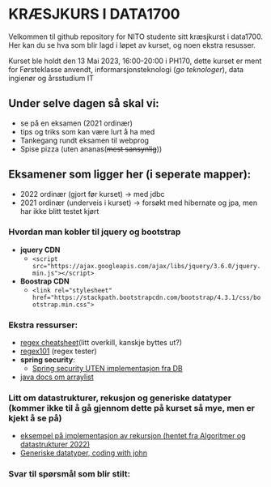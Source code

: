 # KRÆSJKURS I DATA1700

Velkommen til github repository for NITO studente sitt kræsjkurst i data1700. Her kan du se hva som blir lagd i løpet av
kurset, og noen ekstra resusser.

Kurset ble holdt den 13 Mai 2023, 16:00-20:00 i PH170, dette kurset er ment for Førsteklasse anvendt,
informarsjonsteknologi (*go teknologer*), data ingienør og årsstudium IT

## Under selve dagen så skal vi:

- se på en eksamen (2021 ordinær)
- tips og triks som kan være lurt å ha med
- Tankegang rundt eksamen til webprog
- Spise pizza (uten ananas(~~mest sansynlig~~))

## Eksamener som ligger her (i seperate mapper):

- 2022 ordinær (gjort før kurset) &rarr; med jdbc
- 2021 ordinær (underveis i kurset) &rarr; forsøkt med hibernate og jpa, men har ikke blitt testet kjørt

### Hvordan man kobler til jquery og bootstrap

- **jquery CDN**
    - ```<script src="https://ajax.googleapis.com/ajax/libs/jquery/3.6.0/jquery.min.js"></script> ```
- **Boostrap CDN**
    - ```<link rel="stylesheet" href="https://stackpath.bootstrapcdn.com/bootstrap/4.3.1/css/bootstrap.min.css">```

### Ekstra ressurser:

- [regex cheatsheet](https://cheatography.com/davechild/cheat-sheets/regular-expressions/)(litt overkill, kanskje byttes
  ut?)
- [regex101](https://regex101.com/) (regex tester)
- **spring security**:
    - [Spring security UTEN implementasjon fra DB](https://github.com/jpwiig/securityData1700)
- [java docs om arraylist](https://docs.oracle.com/javase/8/docs/api/java/util/ArrayList.html)

### Litt om datastrukturer, rekusjon og generiske datatyper (kommer ikke til å gå gjennom dette på kurset så mye, men er kjekt å se på)

- [eksempel på implementasjon av rekursjon (hentet fra Algoritmer og datastrukturer 2022)](https://github.com/strene/oslomet-algdat-2022-material/blob/master/src/Recursion1.java)
- [Generiske datatyper, coding with john](https://www.youtube.com/watch?v=K1iu1kXkVoA&t=11s)

### Svar til spørsmål som blir stilt: 
